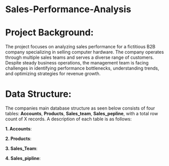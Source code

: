 # Sales-Performance-Analysis

# Project Background:
The project focuses on analyzing sales performance for a fictitious B2B company specializing in selling computer hardware. The company operates through multiple sales teams and serves a diverse range of customers. Despite steady business operations, the management team is facing challenges in identifying performance bottlenecks, understanding trends, and optimizing strategies for revenue growth.


# Data Structure:
The companies main database structure as seen below consists of four tables: **Accounts**, **Products**, **Sales_team**, **Sales_pepline**, with a total row count of X records. A description of each table is as follows:

**1. Accounts**:

**2. Products**:

**3. Sales_Team**:

**4. Sales_pipline**:

